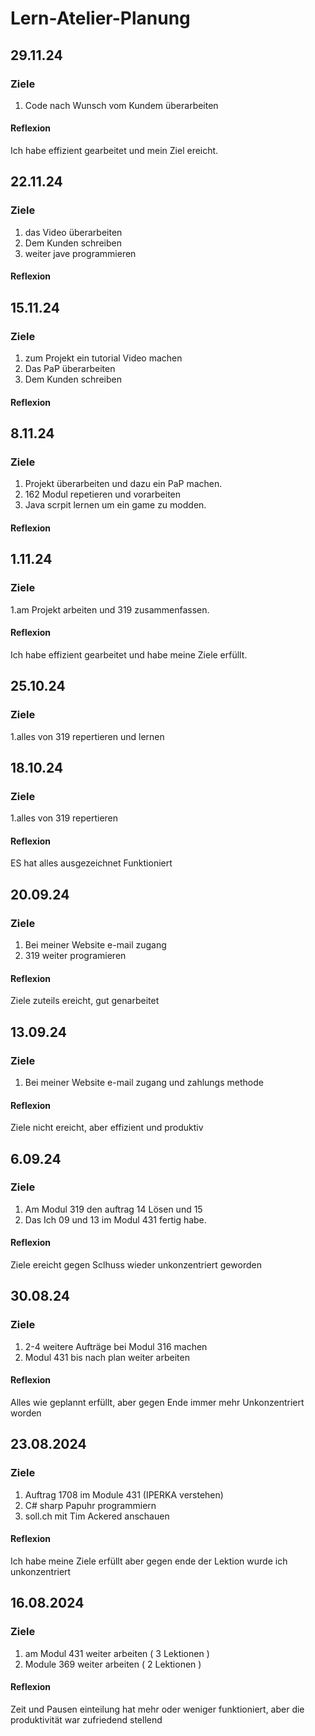 # Lern-Atelier-Planung
## 29.11.24
### Ziele
1. Code nach Wunsch vom Kundem überarbeiten
#### Reflexion
Ich habe effizient gearbeitet und mein Ziel ereicht.
## 22.11.24
### Ziele
1. das Video überarbeiten
2. Dem Kunden schreiben
3. weiter jave programmieren
#### Reflexion
## 15.11.24
### Ziele
1. zum Projekt ein tutorial Video machen
2. Das PaP überarbeiten
3. Dem Kunden schreiben
#### Reflexion

## 8.11.24
### Ziele
1. Projekt überarbeiten und dazu ein PaP machen.
2. 162 Modul repetieren und vorarbeiten
3. Java scrpit lernen um ein game zu modden.
#### Reflexion

## 1.11.24
### Ziele
1.am Projekt arbeiten und 319 zusammenfassen.
#### Reflexion
Ich habe effizient gearbeitet und habe meine Ziele erfüllt.

## 25.10.24
### Ziele
1.alles von 319 repertieren und lernen
## 18.10.24
### Ziele
1.alles von 319 repertieren

#### Reflexion
ES hat alles ausgezeichnet Funktioniert
## 20.09.24                                                                                                                         
### Ziele
1. Bei meiner Website e-mail zugang
2. 319 weiter programieren

#### Reflexion
Ziele zuteils ereicht, gut genarbeitet
## 13.09.24                                                                                                                         
### Ziele
1. Bei meiner Website e-mail zugang und zahlungs methode
#### Reflexion
Ziele nicht ereicht, aber effizient und produktiv

## 6.09.24                                                                                                                         
### Ziele
1. Am Modul 319 den auftrag 14 Lösen und 15
2. Das Ich 09 und 13 im Modul 431 fertig habe.
#### Reflexion
Ziele ereicht gegen Sclhuss wieder unkonzentriert geworden

## 30.08.24                                                                                                                         
### Ziele
1. 2-4 weitere Aufträge bei Modul 316 machen
2. Modul 431 bis nach plan weiter arbeiten
#### Reflexion
Alles wie geplannt erfüllt, aber gegen Ende immer mehr Unkonzentriert worden

## 23.08.2024
### Ziele
1. Auftrag 1708 im Module 431 (IPERKA verstehen)
2. C# sharp Papuhr programmiern
3. soll.ch mit Tim Ackered anschauen
#### Reflexion
Ich habe meine Ziele erfüllt aber gegen ende der Lektion wurde ich unkonzentriert


## 16.08.2024
### Ziele
1. am Modul 431 weiter arbeiten ( 3 Lektionen )
2. Module 369 weiter arbeiten ( 2 Lektionen )
#### Reflexion
Zeit und Pausen einteilung hat mehr oder weniger funktioniert,
aber die produktivität war zufriedend stellend
